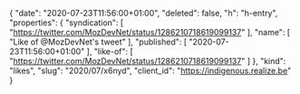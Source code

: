 {
  "date": "2020-07-23T11:56:00+01:00",
  "deleted": false,
  "h": "h-entry",
  "properties": {
    "syndication": [
      "https://twitter.com/MozDevNet/status/1286210718619099137"
    ],
    "name": [
      "Like of @MozDevNet's tweet"
    ],
    "published": [
      "2020-07-23T11:56:00+01:00"
    ],
    "like-of": [
      "https://twitter.com/MozDevNet/status/1286210718619099137"
    ]
  },
  "kind": "likes",
  "slug": "2020/07/x6nyd",
  "client_id": "https://indigenous.realize.be"
}
